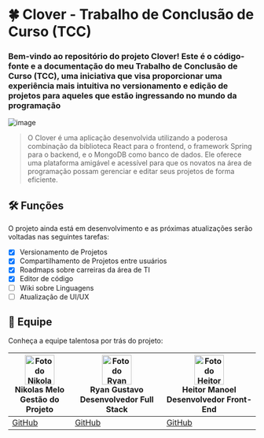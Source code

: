 # 🍀 Clover - Trabalho de Conclusão de Curso (TCC)

### Bem-vindo ao repositório do projeto Clover! Este é o código-fonte e a documentação do meu Trabalho de Conclusão de Curso (TCC), uma iniciativa que visa proporcionar uma experiência mais intuitiva no versionamento e edição de projetos para aqueles que estão ingressando no mundo da programação

![image](https://github.com/thepokenik/clover/assets/118072254/66318802-bad4-40a1-827b-90139928e525)

> O Clover é uma aplicação desenvolvida utilizando a poderosa combinação da biblioteca React para o frontend, o framework Spring para o backend, e o MongoDB como banco de dados. Ele oferece uma plataforma amigável e acessível para que os novatos na área de programação possam gerenciar e editar seus projetos de forma eficiente.

## 🛠️ Funções

O projeto ainda está em desenvolvimento e as próximas atualizações serão voltadas nas seguintes tarefas:

- [x] Versionamento de Projetos
- [x] Compartilhamento de Projetos entre usuários
- [x] Roadmaps sobre carreiras da área de TI
- [x] Editor de código
- [ ] Wiki sobre Linguagens
- [ ] Atualização de UI/UX

## 🤝 Equipe

Conheça a equipe talentosa por trás do projeto:

| <img src="https://github.com/thepokenik.png" width="60px" alt="Foto do Nikolas"/> <br> **Nikolas Melo** <br> Gestão do Projeto | <img src="https://github.com/RyanGustavoGoncalves.png" width="60px" alt="Foto do Ryan"/> <br> **Ryan Gustavo** <br> Desenvolvedor Full Stack | <img src="https://github.com/lonelykkj.png" width="60px" alt="Foto do Heitor"/> <br> **Heitor Manoel** <br> Desenvolvedor Front-End |
|---|---|---|
| [GitHub](https://github.com/thepokenik) | [GitHub](https://github.com/RyanGustavoGoncalves) | [GitHub](https://github.com/lonelykkj) |


